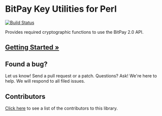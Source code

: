 # BitPay Key Utilities for Perl 
[![Build Status](http://travis-ci.org/aleitner/bitpay-perl.svg?branch=travis)](https://travis-ci.org/aleitner/bitpay-perl)

Provides required cryptographic functions to use the BitPay 2.0 API.

## [Getting Started &raquo;](http://dev.bitpay.com/guides/perl-key-utils.html)

## Found a bug?
Let us know! Send a pull request or a patch. Questions? Ask! We're here to help. We will respond to all filed issues.

## Contributors
[Click here](https://github.com/bitpay/bitpay-perl-keyutils/graphs/contributors) to see a list of the contributors to this library.
